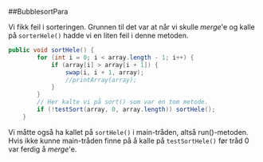 ##BubblesortPara

Vi fikk feil i sorteringen. Grunnen til det var at når vi skulle *merge*'e og kalle på `sorterHele()` hadde vi en liten feil i denne metoden. 
```java
public void sortHele() {
        for (int i = 0; i < array.length - 1; i++) {
            if (array[i] > array[i + 1]) {
                swap(i, i + 1, array);
                //printArray(array);
            }
        }
        // Her kalte vi på sort() som var en tom metode.
        if (!testSort(array, 0, array.length)) sortHele();
    }
```

Vi måtte også ha kallet på `sortHele()` i main-tråden, altså run()-metoden. Hvis ikke kunne main-tråden finne på å kalle på `testSortHele()` før tråd 0 var ferdig å *merge*'e.